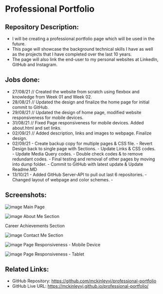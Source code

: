 # Professional Portfolio

## Repository Description:

- I will be creating a professional portfolio page which will be used in the future.
- This page will showcase the background technical skills I have as well as the projects that I have completed over the last 10 years.
- The page will also link the end-user to my personal websites at LinkedIn, GitHub and Instagram.

## Jobs done:

- 27/08/21 // Created the website from scratch using flexbox and knowledge from Week 01 and Week 02.
- 28/08/21 // Updated the design and finalize the home page for initial commit to GitHub.
- 29/08/21 // Updated the design of home page, modified website responsiveness for mobile devices.
- 31/08/21 // Fixed Page responsiveness for mobile devices. Added about.html and set links.
- 02/09/21 // Added description, links and images to webpage. Finalize design.
- 02/09/21  - Create backup copy for multiple pages & CSS file.
            - Revert Design back to single page with Sections.
            - Update Links & CSS codes.
            - Update Media Query codes.
            - Double check codes & to remove redundant codes.
            - Final testing and removal of other pages by moving into dump folder.
            - Commit to GitHub with latest update & Update Readme.MD
- 13/10/21  - Added GitHub Server-API to pull out last 6 repositories.
            - Changed layout of webpage and color schemes.
            - 
## Screenshots:

![image](https://user-images.githubusercontent.com/87624839/137150644-95932de6-7343-410c-8113-48853f1571e3.png)
Main Page

![image](https://user-images.githubusercontent.com/87624839/137150826-f81ddc4c-b13d-4107-a2d1-e3286c600c25.png)
About Me Section

<Reserved>
Career Achievements Section

![image](https://user-images.githubusercontent.com/87624839/137150942-b153d6dd-e13c-4ccc-ab63-207e25ba15c7.png)
Contact Me Section

![image](https://user-images.githubusercontent.com/87624839/137151118-a8dcf393-1364-4845-9094-2f835848a3fd.png)
Page Responsiveness - Mobile Device

![image](https://user-images.githubusercontent.com/87624839/137151239-286dc36a-1216-4380-8bf7-0ed7ff3e9a36.png)
Page Responsiveness - Tablet

## Related Links:

- GitHub Repository: https://github.com/mckinleyvj/professional-portfolio
- GitHub Live URL: https://mckinleyvj.github.io/professional-portfolio/

